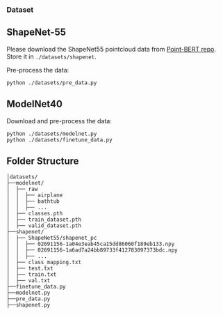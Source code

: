 ### Dataset

## ShapeNet-55

Please download the ShapeNet55 pointcloud data from [Point-BERT repo](https://github.com/lulutang0608/Point-BERT/blob/49e2c7407d351ce8fe65764bbddd5d9c0e0a4c52/DATASET.md). Store it in `./datasets/shapenet`.

Pre-process the data:

```
python ./datasets/pre_data.py
```

## ModelNet40

Download and pre-process the data:

```
python ./datasets/modelnet.py
python ./datasets/finetune_data.py
```

## Folder Structure

```
│datasets/
├──modelnet/
│  ├── raw
│  │  ├── airplane
│  │  ├── bathtub
│  │  ├── ...
│  ├── classes.pth
│  ├── train_dataset.pth
│  ├── valid_dataset.pth
├──shapenet/
│  ├── ShapeNet55/shapenet_pc
│  │  ├── 02691156-1a04e3eab45ca15dd86060f189eb133.npy
│  │  ├── 02691156-1a6ad7a24bb89733f412783097373bdc.npy
│  │  ├── ...
│  ├── class_mapping.txt
│  ├── test.txt
│  ├── train.txt
│  ├── val.txt
├──finetune_data.py
├──modelnet.py
├──pre_data.py
├──shapenet.py
```






